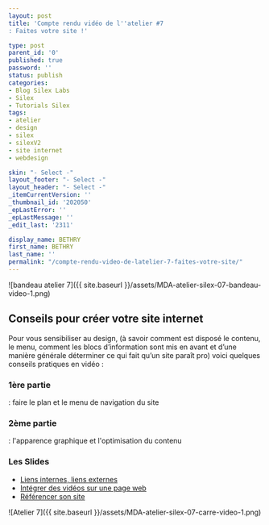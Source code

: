```yaml
---
layout: post
title: 'Compte rendu vidéo de l''atelier #7
: Faites votre site !'

type: post
parent_id: '0'
published: true
password: ''
status: publish
categories:
- Blog Silex Labs
- Silex
- Tutorials Silex
tags:
- atelier
- design
- silex
- silexV2
- site internet
- webdesign

skin: "- Select -"
layout_footer: "- Select -"
layout_header: "- Select -"
_itemCurrentVersion: ''
_thumbnail_id: '202050'
_epLastError: ''
_epLastMessage: ''
_edit_last: '2311'

display_name: BETHRY
first_name: BETHRY
last_name: ''
permalink: "/compte-rendu-video-de-latelier-7-faites-votre-site/"
---
```


![bandeau atelier 7]({{ site.baseurl }}/assets/MDA-atelier-silex-07-bandeau-video-1.png)

Conseils pour créer votre site internet
---------------------------------------

Pour vous sensibiliser au design, (à savoir comment est disposé le contenu, le menu, comment les blocs d’information sont mis en avant et d’une manière générale déterminer ce qui fait qu’un site paraît pro) voici quelques conseils pratiques en vidéo
: 
### 1ère partie
: faire le plan et le menu de navigation du site

### 2ème partie
: l'apparence graphique et l'optimisation du contenu

### Les Slides



*   [Liens internes, liens externes](https://www.silexlabs.org/201165/the-blog/master-class-silex-atelier-2-liens-internes-externes-et-embeded/ "Vidéo atelier 2")
*   [Intégrer des vidéos sur une page web](https://www.silexlabs.org/201333/silex/atelier-silex-3-liens-internes-liens-externes-et-liens-embeded/ "Vidéo atelier 3")
*   [Référencer son site](https://www.silexlabs.org/201795/the-blog/compte-rendu-video-de-latelier-5-optimiser-son-referencement/ "le référencement")

![Atelier 7]({{ site.baseurl }}/assets/MDA-atelier-silex-07-carre-video-1.png)